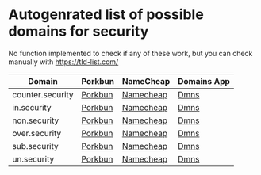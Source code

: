 # Autogenrated list of possible domains for security

No function implemented to check if any of these work, but you can check manually with https://tld-list.com/

| Domain | Porkbun | NameCheap | Domains App |
|---|---|---|---|
| counter.security | [Porkbun](https://porkbun.com/checkout/search?prb=e814663da1&tlds=&idnLanguage=&search=search&q=counter.security) | [Namecheap](https://www.namecheap.com/domains/registration/results/?domain=counter.security) | [Dmns](https://dmns.app/domains?q=counter.security) |
| in.security | [Porkbun](https://porkbun.com/checkout/search?prb=e814663da1&tlds=&idnLanguage=&search=search&q=in.security) | [Namecheap](https://www.namecheap.com/domains/registration/results/?domain=in.security) | [Dmns](https://dmns.app/domains?q=in.security) |
| non.security | [Porkbun](https://porkbun.com/checkout/search?prb=e814663da1&tlds=&idnLanguage=&search=search&q=non.security) | [Namecheap](https://www.namecheap.com/domains/registration/results/?domain=non.security) | [Dmns](https://dmns.app/domains?q=non.security) |
| over.security | [Porkbun](https://porkbun.com/checkout/search?prb=e814663da1&tlds=&idnLanguage=&search=search&q=over.security) | [Namecheap](https://www.namecheap.com/domains/registration/results/?domain=over.security) | [Dmns](https://dmns.app/domains?q=over.security) |
| sub.security | [Porkbun](https://porkbun.com/checkout/search?prb=e814663da1&tlds=&idnLanguage=&search=search&q=sub.security) | [Namecheap](https://www.namecheap.com/domains/registration/results/?domain=sub.security) | [Dmns](https://dmns.app/domains?q=sub.security) |
| un.security | [Porkbun](https://porkbun.com/checkout/search?prb=e814663da1&tlds=&idnLanguage=&search=search&q=un.security) | [Namecheap](https://www.namecheap.com/domains/registration/results/?domain=un.security) | [Dmns](https://dmns.app/domains?q=un.security) |
